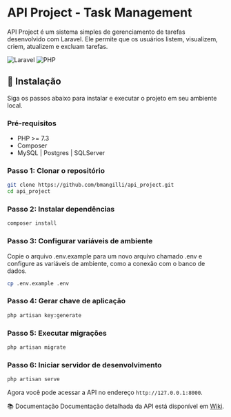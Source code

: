 # API Project - Task Management

API Project é um sistema simples de gerenciamento de tarefas desenvolvido com Laravel. Ele permite que os usuários listem, visualizem, criem, atualizem e excluam tarefas.

![Laravel](https://img.shields.io/badge/Laravel-v8.x-orange) ![PHP](https://img.shields.io/badge/PHP-%3E=7.3-blue)

## 🚀 Instalação

Siga os passos abaixo para instalar e executar o projeto em seu ambiente local.

### Pré-requisitos

- PHP >= 7.3
- Composer
- MySQL | Postgres | SQLServer

### Passo 1: Clonar o repositório

```bash
git clone https://github.com/bmangilli/api_project.git
cd api_project
```

### Passo 2: Instalar dependências

```bash
composer install
```

### Passo 3: Configurar variáveis de ambiente

Copie o arquivo .env.example para um novo arquivo chamado .env e configure as variáveis de ambiente, como a conexão com o banco de dados.

```bash
cp .env.example .env
```

### Passo 4: Gerar chave de aplicação

```bash
php artisan key:generate
```

### Passo 5: Executar migrações

```bash
php artisan migrate
```

### Passo 6: Iniciar servidor de desenvolvimento

```bash
php artisan serve
```

Agora você pode acessar a API no endereço `http://127.0.0.1:8000`.

📚 Documentação
Documentação detalhada da API está disponível em [Wiki](https://github.com/bmangilli/api_project/wiki).
